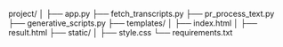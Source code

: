 project/
│
├── app.py
├── fetch_transcripts.py
├── pr_process_text.py
├── generative_scripts.py
├── templates/
│   ├── index.html
│   ├── result.html
├── static/
│   ├── style.css
└── requirements.txt
